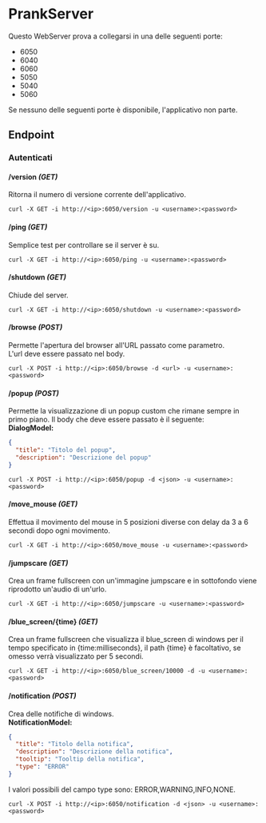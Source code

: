 # PrankServer
Questo WebServer prova a collegarsi in una delle seguenti porte:
- 6050
- 6040
- 6060
- 5050
- 5040
- 5060

Se nessuno delle seguenti porte è disponibile, l'applicativo non parte.

## Endpoint

### Autenticati

#### /version *(GET)*
Ritorna il numero di versione corrente dell'applicativo.
```shell
curl -X GET -i http://<ip>:6050/version -u <username>:<password>
```

#### /ping *(GET)*
Semplice test per controllare se il server è su.
```shell
curl -X GET -i http://<ip>:6050/ping -u <username>:<password>
```

#### /shutdown *(GET)*
Chiude del server.
```shell
curl -X GET -i http://<ip>:6050/shutdown -u <username>:<password>
```

#### /browse *(POST)*
Permette l'apertura del browser all'URL passato come parametro.<br/>
L'url deve essere passato nel body.
```shell
curl -X POST -i http://<ip>:6050/browse -d <url> -u <username>:<password>
```

#### /popup *(POST)*
Permette la visualizzazione di un popup custom che rimane sempre in
primo piano.
Il body che deve essere passato è il seguente:<br/>
**DialogModel:**
```json
{
  "title": "Titolo del popup",
  "description": "Descrizione del popup"
}
```
```shell
curl -X POST -i http://<ip>:6050/popup -d <json> -u <username>:<password>
```

#### /move_mouse *(GET)*
Effettua il movimento del mouse in 5 posizioni diverse con delay da 3 a
6 secondi dopo ogni movimento.
```shell
curl -X GET -i http://<ip>:6050/move_mouse -u <username>:<password>
```

#### /jumpscare *(GET)*
Crea un frame fullscreen con un'immagine jumpscare e in sottofondo
viene riprodotto un'audio di un'urlo.
```shell
curl -X GET -i http://<ip>:6050/jumpscare -u <username>:<password>
```

#### /blue_screen/{time} *(GET)*
Crea un frame fullscreen che visualizza il blue_screen di windows per il tempo 
specificato in {time:milliseconds}, il path {time} è facoltativo, se omesso verrà visualizzato
per 5 secondi.
```shell
curl -X GET -i http://<ip>:6050/blue_screen/10000 -d -u <username>:<password>
```

#### /notification *(POST)*
Crea delle notifiche di windows.<br/>
**NotificationModel:**
```json
{
  "title": "Titolo della notifica",
  "description": "Descrizione della notifica",
  "tooltip": "Tooltip della notifica",
  "type": "ERROR"
}
```
I valori possibili del campo type sono: ERROR,WARNING,INFO,NONE.
```shell
curl -X POST -i http://<ip>:6050/notification -d <json> -u <username>:<password>
```
